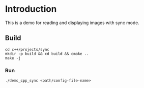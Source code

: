 # Introduction

This is a demo for reading and displaying images with sync mode.

## Build

<!-- git clone https://github.com/ArduCAM/ArduCAM_USB_Camera_Shield_Cpp_Demo.git -->
<!-- cd ArduCAM_USB_Camera_Shield_Cpp_Demo -->
```
cd c++/projects/sync
mkdir -p build && cd build && cmake ..
make -j
```

### Run

```
./demo_cpp_sync <path/config-file-name>
```
